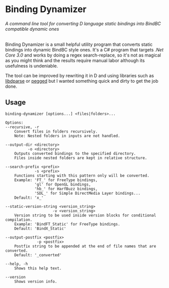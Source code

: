 Binding Dynamizer
=================
###### A command line tool for converting D language static bindings into BindBC compatible dynamic ones

Binding Dynamizer is a small helpful utility program that converts static bindings into dynamic BindBC style ones. It's a C# program that targets _.Net Core 3.0_ and works by doing a regex search-replace, so it's not as magical as you might think and the results require manual labor  although its usefulness is undeniable.

The tool can be improved by rewriting it in D and using libraries such as [libdparse](https://github.com/dlang-community/libdparse) or [pegged](https://github.com/PhilippeSigaud/Pegged) but I wanted something quick and dirty to get the job done.

## Usage
```
binding-dynamizer [options...] <files|folders>...

Options:
--recursive, -r
    Convert files in folders recursively.
    Note: Nested folders in inputs are not handled.

--output-dir <directory>
          -o <directory>
    Outputs converted bindings to the specified directory.
    Files inside nested folders are kept in relative structure.

--search-prefix <prefix>
             -s <prefix>
    Functions starting with this pattern only will be converted.
    Example: 'FT_' for FreeType bindings,
             'gl' for OpenGL bindings,
             'hb_' for HarfBuzz bindings,
             'SDL_' for Simple DirectMedia Layer bindings...
    Default: 'x_'

--static-version-string <version_string>
                     -v <version_string>
    Version string to be used inside version blocks for conditional compilation.
    Example: 'BindFT_Static' for FreeType bindings.
    Default: 'BindX_Static'

--output-postfix <postfix>
              -p <postfix>
    Postfix string to be appended at the end of file names that are converted.
    Default: '_converted'

--help, -h
    Shows this help text.

--version
    Shows version info.
```
